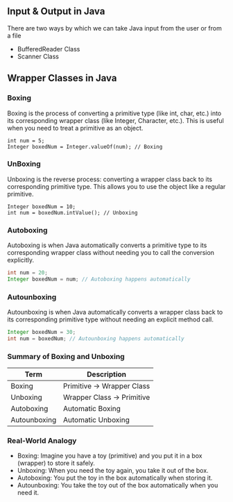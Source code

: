 ## Input & Output in Java
There are two ways by which we can take Java input from the user or from a file

* BufferedReader Class
* Scanner Class




## Wrapper Classes in Java
### Boxing
Boxing is the process of converting a primitive type 
(like int, char, etc.) into its corresponding wrapper class
(like Integer, Character, etc.). This is useful when you need 
to treat a primitive as an object.

```Boxing Example
int num = 5;
Integer boxedNum = Integer.valueOf(num); // Boxing
```

### UnBoxing
Unboxing is the reverse process: 
converting a wrapper class back to its corresponding
primitive type. This allows you to use the object like 
a regular primitive.

``` UnBoxing Example
Integer boxedNum = 10;
int num = boxedNum.intValue(); // Unboxing
```

### Autoboxing
Autoboxing is when Java automatically converts
a primitive type to its corresponding wrapper class
without needing you to call the conversion explicitly.

```java
int num = 20;
Integer boxedNum = num; // Autoboxing happens automatically
```
### Autounboxing
Autounboxing is when Java automatically converts a wrapper class back to its corresponding primitive type without needing an explicit method call.

```java
Integer boxedNum = 30;
int num = boxedNum; // Autounboxing happens automatically
```


### Summary of Boxing and Unboxing

| Term           | Description                                   |
|----------------|-----------------------------------------------|
| Boxing         | Primitive → Wrapper Class                     |
| Unboxing       | Wrapper Class → Primitive                     |
| Autoboxing     | Automatic Boxing                              |
| Autounboxing   | Automatic Unboxing                            |


### Real-World Analogy
* Boxing: Imagine you have a toy (primitive) and you put it in a box (wrapper) to store it safely.
* Unboxing: When you need the toy again, you take it out of the box.
* Autoboxing: You put the toy in the box automatically when storing it.
* Autounboxing: You take the toy out of the box automatically when you need it.

